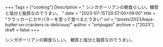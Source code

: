 +++
Tags = ["cooking"]
Description = " シンガポーリアンの朝食らしい。糖質と塩分と脂質なのでうまい。 "
date = "2023-07-15T20:57:00+09:00"
title = "クラッカーにカヤバターを塗って食べるとうまい"
url = "/posts/2023/kaya-butter-on-crackers-is-delicious/"
author = "ompugao"
archive = ["2023"]
draft = false
+++

<body>
<p>シンガポーリアンの朝食らしい。
糖質と塩分と脂質なのでうまい。</p>
</body>
